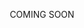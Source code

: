 [//]: # (This is a [Next.js]&#40;https://nextjs.org/&#41; project bootstrapped with [`create-next-app`]&#40;https://github.com/vercel/next.js/tree/canary/packages/create-next-app&#41;.)

[//]: # ()
[//]: # (## Getting Started)

[//]: # ()
[//]: # (First, run the development server:)

[//]: # ()
[//]: # (```bash)

[//]: # (npm run dev)

[//]: # (# or)

[//]: # (yarn dev)

[//]: # (# or)

[//]: # (pnpm dev)

[//]: # (```)

[//]: # ()
[//]: # (Open [http://localhost:3000]&#40;http://localhost:3000&#41; with your browser to see the result.)

[//]: # ()
[//]: # (You can start editing the page by modifying `app/page.tsx`. The page auto-updates as you edit the file.)

[//]: # ()
[//]: # (This project uses [`next/font`]&#40;https://nextjs.org/docs/basic-features/font-optimization&#41; to automatically optimize and load Inter, a custom Google Font.)

[//]: # ()
[//]: # (## Learn More)

[//]: # ()
[//]: # (To learn more about Next.js, take a look at the following resources:)

[//]: # ()
[//]: # (- [Next.js Documentation]&#40;https://nextjs.org/docs&#41; - learn about Next.js features and API.)

[//]: # (- [Learn Next.js]&#40;https://nextjs.org/learn&#41; - an interactive Next.js tutorial.)

[//]: # ()
[//]: # (You can check out [the Next.js GitHub repository]&#40;https://github.com/vercel/next.js/&#41; - your feedback and contributions are welcome!)

[//]: # ()
[//]: # (## Deploy on Vercel)

[//]: # ()
[//]: # (The easiest way to deploy your Next.js app is to use the [Vercel Platform]&#40;https://vercel.com/new?utm_medium=default-template&filter=next.js&utm_source=create-next-app&utm_campaign=create-next-app-readme&#41; from the creators of Next.js.)

[//]: # ()
[//]: # (Check out our [Next.js deployment documentation]&#40;https://nextjs.org/docs/deployment&#41; for more details.)

<p align="center">COMING SOON</p>